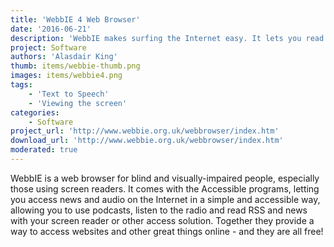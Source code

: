 ```yaml
---
title: 'WebbIE 4 Web Browser'
date: '2016-06-21'
description: 'WebbIE makes surfing the Internet easy. It lets you read web pages as simple text, and navigate them with the arrow keys. You can easily fill in forms, hear a summary of page content and list the links, and copy and paste web page information to your own computer.'
project: Software
authors: 'Alasdair King'
thumb: items/webbie-thumb.png
images: items/webbie4.png
tags:
    - 'Text to Speech'
    - 'Viewing the screen'
categories:
    - Software
project_url: 'http://www.webbie.org.uk/webbrowser/index.htm'
download_url: 'http://www.webbie.org.uk/webbrowser/index.htm'
moderated: true
---
```

WebbIE is a web browser for blind and visually-impaired people, especially those using screen readers. It comes with the Accessible programs, letting you access news and audio on the Internet in a simple and accessible way, allowing you to use podcasts, listen to the radio and read RSS and news with your screen reader or other access solution. Together they provide a way to access websites and other great things online - and they are all free!